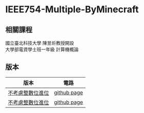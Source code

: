 # IEEE754-Multiple-ByMinecraft

## 相關課程
國立臺北科技大學 陳昱圻教授開設  
大學部電資學士班一年級 計算機概論

## 版本
版本 | 電路 |
|:--------:|:-------:|
| [不考慮整數位進位](/no_shift/README.md) | [github page](/no_shift) |
| [不考慮整數位進位](/shift/README.md) | [github page](/shift) |
